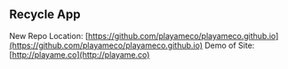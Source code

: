 ## Recycle App

New Repo Location: [https://github.com/playameco/playameco.github.io](https://github.com/playameco/playameco.github.io)
Demo of Site: [http://playame.co](http://playame.co)
